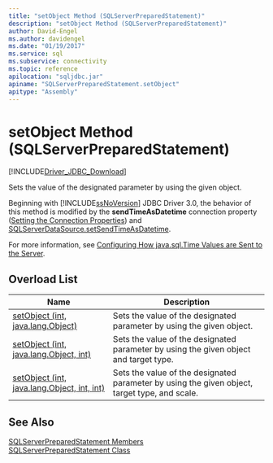 ```yaml
---
title: "setObject Method (SQLServerPreparedStatement)"
description: "setObject Method (SQLServerPreparedStatement)"
author: David-Engel
ms.author: davidengel
ms.date: "01/19/2017"
ms.service: sql
ms.subservice: connectivity
ms.topic: reference
apilocation: "sqljdbc.jar"
apiname: "SQLServerPreparedStatement.setObject"
apitype: "Assembly"
---
```

# setObject Method (SQLServerPreparedStatement)
[!INCLUDE[Driver_JDBC_Download](../../../includes/driver_jdbc_download.md)]

  Sets the value of the designated parameter by using the given object.  
  
 Beginning with [!INCLUDE[ssNoVersion](../../../includes/ssnoversion-md.md)] JDBC Driver 3.0, the behavior of this method is modified by the **sendTimeAsDatetime** connection property ([Setting the Connection Properties](../../../connect/jdbc/setting-the-connection-properties.md)) and [SQLServerDataSource.setSendTimeAsDatetime](../../../connect/jdbc/reference/setsendtimeasdatetime-method-sqlserverdatasource.md).  
  
 For more information, see [Configuring How java.sql.Time Values are Sent to the Server](../../../connect/jdbc/configuring-how-java-sql-time-values-are-sent-to-the-server.md).  
  
## Overload List  
  
|Name|Description|  
|----------|-----------------|  
|[setObject (int, java.lang.Object)](../../../connect/jdbc/reference/setobject-method-int-java-lang-object.md)|Sets the value of the designated parameter by using the given object.|  
|[setObject (int, java.lang.Object, int)](../../../connect/jdbc/reference/setobject-method-int-java-lang-object-int.md)|Sets the value of the designated parameter by using the given object and target type.|  
|[setObject (int, java.lang.Object, int, int)](../../../connect/jdbc/reference/setobject-method-int-java-lang-object-int-int.md)|Sets the value of the designated parameter by using the given object, target type, and scale.|  
  
## See Also  
 [SQLServerPreparedStatement Members](../../../connect/jdbc/reference/sqlserverpreparedstatement-members.md)   
 [SQLServerPreparedStatement Class](../../../connect/jdbc/reference/sqlserverpreparedstatement-class.md)  
  
  
